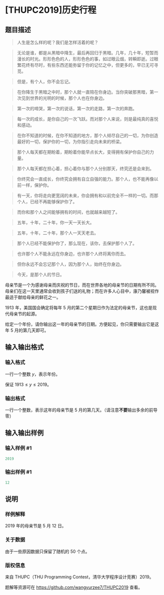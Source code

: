 # [THUPC2019]历史行程

## 题目描述

> 人生是怎么样的呢？我们是怎样活着的呢？

>

> 无论是谁，都是从黑暗中降生，最后再回归于黑暗。几年，几十年，短暂而漫长的时光。形形色色的人，形形色色的事，如过眼云烟，转瞬即逝。过眼繁花终有尽时，有些东西还能弥留于你的记忆之中，但更多的，早已无可寻觅。

>

> 但是，有个人，你不会忘记。

>

> 在你降生于黑暗之中时，那个人就一直陪在你身边。当你突破那黑暗，第一次见到世界的光明的时候，那个人也在你身边。

>

> 第一次的啼哭，第一次的说话，第一次的走路，第一次的奔跑。

>

> 每一次的成长，是你自己的一次飞跃。而对那个人来说，则是最纯真的喜悦和感动。

>

>在你不知道的时候，在你不知道的地方，那个人倾尽自己的一切，为你创造最好的一切，保护你的一切，为你指引走向未来的桥梁。

>

> 那个人每天都在期盼着，期盼着你能早点长大，变得拥有保护你自己的力量。

>

> 那个人每天都在担心着，担心着你与那个人分别那天，终究还是会来到。

>

> 你终究会一直成长，你终究会拥有自立自强的能力。那个人，也不能再像以前一样，保护你。

>

> 有一天，你将走向更宽阔的未来，你会拥有和以前完全不一样的一切。而那个人，已经不再能够保护你了。

>

> 而你和那个人之间能够拥有的时间，也就越来越短了。

>

> 五年，十年，二十年，你一天一天长大。

>

> 五年，十年，二十年，那个人一天天老去。

>

> 那个人已经不能保护你了，那么现在，该你，去保护那个人了。

>

> 也许那个人不能永远在你身边，也许那个人终将离你而去。

>

> 但你永远不会忘记那个人，因为那个人，始终在你身边。

>

> 今天，是那个人的节日。

母亲节是一个为感谢母亲而庆祝的节日，而在世界各地的母亲节的日期有所不同。母亲们在这一天里通常会收到孩子们送的礼物；而在许多人心目中，康乃馨被视作最适于献给母亲的鲜花之一。

1913 年，美国国会确定将每年 5 月的第二个星期日作为法定的母亲节，这也是现代母亲节的起源。

给定一个年份，请你输出这一年的母亲节的日期。方便起见，你只需要输出它是这年 5 月的第几天即可。

## 输入输出格式

### 输入格式

一行一个整数 $y$，表示年份。

保证 $1913\leq y\leq 2019$。

### 输出格式

一行一个整数，表示这年的母亲节是 5 月的第几天。（请注意**不要**输出多余的前导零）

## 输入输出样例

### 输入样例 #1

```cpp
2019
```


### 输出样例 #1

```cpp
12
```


## 说明

### 样例解释

2019 年的母亲节是 5 月 12 日。

### 关于数据

由于一些原因数据只保留了随机的 $50$ 个点。

### 版权信息

来自 THUPC（THU Programming Contest，清华大学程序设计竞赛）2019。

题解等资源可在 https://github.com/wangyurzee7/THUPC2019 查看。

